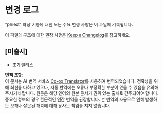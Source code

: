 <!--
CO_OP_TRANSLATOR_METADATA:
{
  "original_hash": "bd0afcb627d5754038537758315cbad7",
  "translation_date": "2025-07-16T17:24:24+00:00",
  "source_file": "code/09.UpdateSamples/Aug/vscode/phiext/CHANGELOG.md",
  "language_code": "ko"
}
-->
# 변경 로그

"phiext" 확장 기능에 대한 모든 주요 변경 사항은 이 파일에 기록됩니다.

이 파일의 구조에 대한 권장 사항은 [Keep a Changelog](http://keepachangelog.com/)를 참고하세요.

## [미출시]

- 초기 릴리스

**면책 조항**:  
이 문서는 AI 번역 서비스 [Co-op Translator](https://github.com/Azure/co-op-translator)를 사용하여 번역되었습니다. 정확성을 위해 최선을 다하고 있으나, 자동 번역에는 오류나 부정확한 부분이 있을 수 있음을 유의해 주시기 바랍니다. 원문은 해당 언어의 원본 문서가 권위 있는 출처로 간주되어야 합니다. 중요한 정보의 경우 전문적인 인간 번역을 권장합니다. 본 번역의 사용으로 인해 발생하는 오해나 잘못된 해석에 대해 당사는 책임을 지지 않습니다.